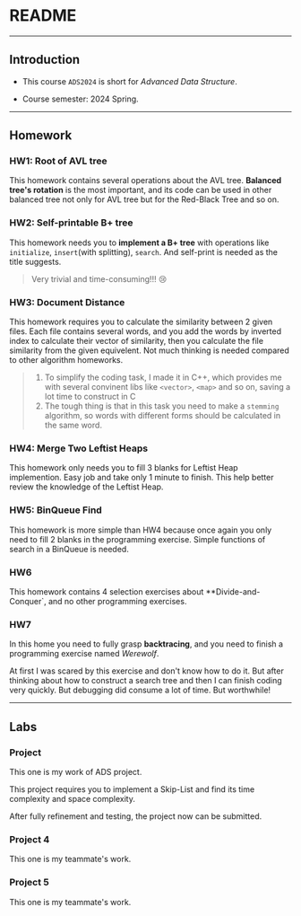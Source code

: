 # README

---

## Introduction

* This course `ADS2024` is short for *Advanced Data Structure*.

* Course semester: 2024 Spring.

---

## Homework

### HW1: Root of AVL tree

This homework contains several operations about the AVL tree. **Balanced tree's rotation** is the most important, and its code can be used in other balanced tree not only for AVL tree but for the Red-Black Tree and so on.

### HW2: Self-printable B+ tree

This homework needs you to **implement a B+ tree** with operations like `initialize`, `insert`(with splitting), `search`. And self-print is needed as the title suggests.

> Very trivial and time-consuming!!! :cry:

### HW3: Document Distance

This homework requires you to calculate the similarity between 2 given files. Each file contains several words, and you add the words by inverted index to calculate their vector of similarity, then you calculate the file similarity from the given equivelent. Not much thinking is needed compared to other algorithm homeworks.

> 1. To simplify the coding task, I made it in C++, which provides me with several convinent libs like `<vector>`, `<map>` and so on, saving a lot time to construct in C
> 2. The tough thing is that in this task you need to make a `stemming` algorithm, so words with different forms should be calculated in the same word.

### HW4: Merge Two Leftist Heaps

This homework only needs you to fill 3 blanks for Leftist Heap implemention. Easy job and take only 1 minute to finish. This help better review the knowledge of the Leftist Heap.

### HW5: BinQueue Find

This homework is more simple than HW4 because once again you only need to fill 2 blanks in the programming exercise. Simple functions of search in a BinQueue is needed.

### HW6

This homework contains 4 selection exercises about **Divide-and-Conquer`, and no other programming exercises.

### HW7

In this home you need to fully grasp **backtracing**, and you need to finish a programming exercise named *Werewolf*.

At first I was scared by this exercise and don't know how to do it. But after thinking about how to construct a search tree and then I can finish coding very quickly. But debugging did consume a lot of time. But worthwhile!

---

## Labs

### Project

This one is my work of ADS project.

This project requires you to implement a Skip-List and find its time complexity and space complexity.

After fully refinement and testing, the project now can be submitted.

### Project 4

This one is my teammate's work.

### Project 5

This one is my teammate's work.
